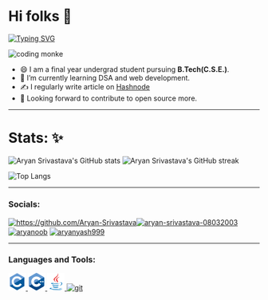 # Hi folks 👋

[![Typing SVG](https://readme-typing-svg.herokuapp.com?color=40EDF7&lines=This+is+Aryan+Srivastava)](https://git.io/typing-svg)

<img src="https://media.giphy.com/media/zOvBKUUEERdNm/giphy.gif" alt="coding monke" width="380"/>

- 😄 I am a final year undergrad student pursuing **B.Tech(C.S.E.)**.
- 🌱 I’m currently learning DSA and web development.
- ✍️ I regularly write article on [Hashnode](https://aryansri.hashnode.dev/)
- 🎯 Looking forward to contribute to open source more.

***

# Stats: ✨

<img src="https://github-readme-stats.vercel.app/api?username=Aryan-Srivastava&show_icons=true&theme=tokyonight" alt="Aryan Srivastava's GitHub stats" width="400"/> <img src="https://github-readme-streak-stats.herokuapp.com/?user=Aryan-Srivastava&theme=dark)" alt="Aryan Srivastava's GitHub streak" width="400"/>

![Top Langs](https://github-readme-stats.vercel.app/api/top-langs/?username=Aryan-Srivastava&layout=compact)

---

### Socials:

<p align="left">
<a href="https://github.com/Aryan-Srivastava" target="blank"><img align="center" src="https://raw.githubusercontent.com/rahuldkjain/github-profile-readme-generator/master/src/images/icons/Social/github.svg" alt="https://github.com/Aryan-Srivastava" height="30" width="40" /></
<a href="https://linkedin.com/in/aryan-srivastava-08032003" target="blank"><img align="center" src="https://raw.githubusercontent.com/rahuldkjain/github-profile-readme-generator/master/src/images/icons/Social/linked-in-alt.svg" alt="aryan-srivastava-08032003" height="30" width="40" /></a>
<a href="https://www.codechef.com/users/aryanoob" target="blank"><img align="center" src="https://cdn.jsdelivr.net/npm/simple-icons@3.1.0/icons/codechef.svg" alt="aryanoob" height="30" width="40" /></a>
<a href="https://auth.geeksforgeeks.org/user/aryanyash999" target="blank"><img align="center" src="https://raw.githubusercontent.com/rahuldkjain/github-profile-readme-generator/master/src/images/icons/Social/geeks-for-geeks.svg" alt="aryanyash999" height="30" width="40" /></a>
</p>

---

<h3 align="left">Languages and Tools:</h3>
<p align="left"> 
  <a href="https://www.cprogramming.com/" target="_blank"> <img src="https://raw.githubusercontent.com/devicons/devicon/master/icons/c/c-original.svg" alt="c" width="35" height="35"/> </a> 
  <a href="https://www.w3schools.com/cpp/" target="_blank"> <img src="https://raw.githubusercontent.com/devicons/devicon/master/icons/cplusplus/cplusplus-original.svg" alt="cplusplus" width="35" height="35"/> </a> 
  <a href="https://www.java.com" target="_blank"> <img src="https://raw.githubusercontent.com/devicons/devicon/master/icons/java/java-original.svg" alt="java" width="35" height="35"/> </a> 
  <a href="https://git-scm.com/" target="_blank"> <img src="https://www.vectorlogo.zone/logos/git-scm/git-scm-icon.svg" alt="git" width="35" height="35"/> </a> 
</p>
